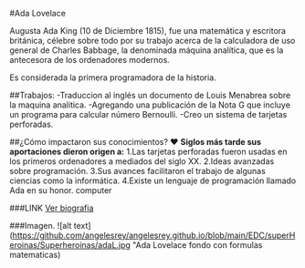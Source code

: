 #Ada Lovelace

Augusta Ada King (10 de Diciembre 1815), fue una matemática y escritora británica, célebre sobre todo por su trabajo acerca de la calculadora de uso general de Charles Babbage, la denominada máquina analítica, que es la antecesora de los ordenadores modernos.

Es considerada la primera programadora de la historia.

##Trabajos: 
-Traduccion al inglés un documento de Louis Menabrea sobre la maquina analitica. 
-Agregando una publicación de la Nota G que incluye un programa para calcular número Bernoulli. 
-Creo un sistema de tarjetas perforadas.


##¿Cómo impactaron sus conocimientos? :heart: 
**Siglos más tarde sus aportaciones dieron origen a:**
1.Las tarjetas perforadas fueron usadas en los primeros ordenadores a mediados del siglo XX. 
2.Ideas avanzadas sobre programación. 
3.Sus avances facilitaron el trabajo de algunas ciencias como la informática. 
4.Existe un lenguaje de programación llamado Ada en su honor. computer

###LINK
[Ver biografia](https://www.youtube.com/watch?v=bYCDVwyuVt4)

###Imagen. 
![alt text](https://github.com/angelesrey/angelesrey.github.io/blob/main/EDC/superHeroinas/Superheroinas/adaL.jpg "Ada Lovelace fondo con formulas matematicas)
